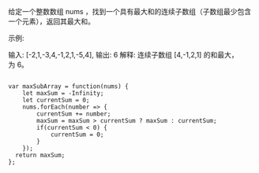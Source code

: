 给定一个整数数组 nums ，找到一个具有最大和的连续子数组（子数组最少包含一个元素），返回其最大和。

示例:

输入: [-2,1,-3,4,-1,2,1,-5,4],
输出: 6
解释: 连续子数组 [4,-1,2,1] 的和最大，为 6。

```

var maxSubArray = function(nums) {
    let maxSum = -Infinity;
    let currentSum = 0;
    nums.forEach(number => {
        currentSum += number;
        maxSum = maxSum > currentSum ? maxSum : currentSum;
        if(currentSum < 0) {
            currentSum = 0;
        }
    });
  return maxSum;
};

```